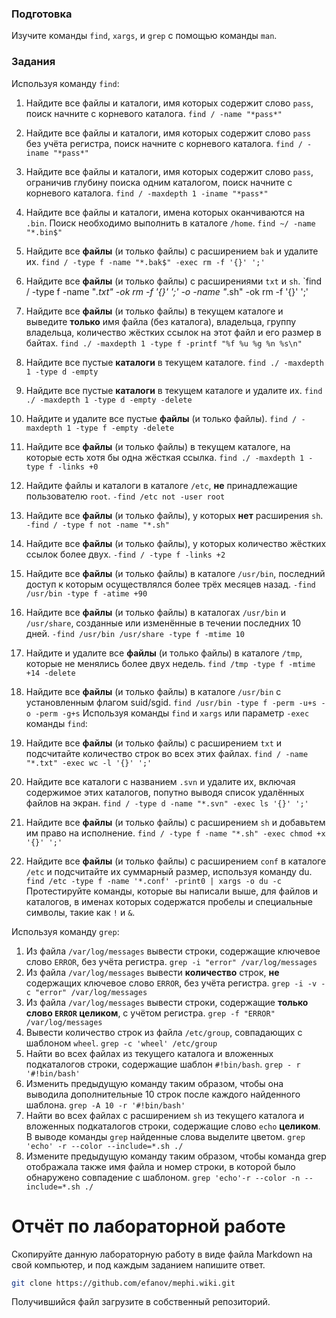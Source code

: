 ### Подготовка

Изучите команды `find`, `xargs`, и `grep` с помощью команды `man`.

### Задания

Используя команду `find`:

1. Найдите все файлы и каталоги, имя которых содержит слово `pass`, поиск начните с корневого каталога.
`find / -name "*pass*"`
1. Найдите все файлы и каталоги, имя которых содержит слово `pass` без учёта регистра, поиск начните с корневого каталога.
`find / -iname "*pass*"`
1. Найдите все файлы и каталоги, имя которых содержит слово `pass`, ограничив глубину поиска одним каталогом, поиск начните с корневого каталога.
`find / -maxdepth 1 -iname "*pass*"`
1. Найдите все файлы и каталоги, имена которых оканчиваются на `.bin`. Поиск необходимо выполнить в каталоге `/home`.
`find ~/ -name "*.bin$"`
1. Найдите все **файлы** (и только файлы) с расширением `bak` и удалите их.
`find / -type f -name "*.bak$" -exec rm -f '{}' ';'`
1. Найдите все **файлы** (и только файлы) с расширениями `txt` и `sh`.
`find / -type f -name "*.txt" -ok rm -f '{}' ';' -o -name "*.sh" -ok rm -f '{}' ';'
1. Найдите все **файлы** (и только файлы) в текущем каталоге и выведите **только** имя файла (без каталога), владельца, группу владельца, количество жёстких ссылок на этот файл и его размер в байтах.
`find ./ -maxdepth 1 -type f -printf "%f %u %g %n %s\n"`
1. Найдите все пустые **каталоги** в текущем каталоге.
`find ./ -maxdepth 1 -type d -empty`
1. Найдите все пустые **каталоги** в текущем каталоге и удалите их.
`find ./ -maxdepth 1 -type d -empty -delete`
1. Найдите и удалите все пустые **файлы** (и только файлы).
`find / -maxdepth 1 -type f -empty -delete`
1. Найдите все **файлы** (и только файлы) в текущем каталоге, на которые есть хотя бы одна жёсткая ссылка.
`find ./ -maxdepth 1 -type f -links +0`
1. Найдите файлы и каталоги в каталоге `/etc`, **не** принадлежащие пользователю `root`.
`-find /etc not -user root`
1. Найдите все **файлы** (и только файлы), у которых **нет** расширения `sh`.
`-find / -type f not -name "*.sh"`
1. Найдите все **файлы** (и только файлы), у которых количество жёстких ссылок более двух.
`-find / -type f -links +2`
1. Найдите все **файлы** (и только файлы) в каталоге `/usr/bin`, последний доступ к которым осуществлялся более трёх месяцев назад.
`-find /usr/bin -type f -atime +90` 
1. Найдите все **файлы** (и только файлы) в каталогах `/usr/bin` и `/usr/share`, созданные или изменённые в течении последних 10 дней.
`-find /usr/bin /usr/share -type f -mtime 10`
1. Найдите и удалите все **файлы** (и только файлы) в каталоге `/tmp`, которые не менялись более двух недель.
`find /tmp -type f -mtime +14 -delete`
1. Найдите все **файлы** (и только файлы) в каталоге `/usr/bin` с установленным флагом suid/sgid.
`find /usr/bin -type f -perm -u+s -o -perm -g+s`
Используя команды `find` и `xargs` или параметр `-exec` команды `find`:

1. Найдите все **файлы** (и только файлы) с расширением `txt` и подсчитайте количество строк во всех этих файлах.
`find / -name "*.txt" -exec wc -l '{}' ';'`
1. Найдите все каталоги с названием `.svn` и удалите их, включая содержимое этих каталогов, попутно выводя список удалённых файлов на экран.
`find / -type d -name "*.svn" -exec ls '{}' ';'`
1. Найдите все **файлы** (и только файлы) с расширением `sh` и добавьтем им право на исполнение.
`find / -type f -name "*.sh" -exec chmod +x '{}' ';'`
1. Найдите все **файлы** (и только файлы) с расширением `conf` в каталоге `/etc` и подсчитайте их суммарный размер, используя команду du.
`find /etc -type f -name '*.conf' -print0 | xargs -o du -c`
Протестируйте команды, которые вы написали выше, для файлов и каталогов, в именах которых содержатся пробелы и специальные символы, такие как `!` и `&`.

Используя команду `grep`:

1. Из файла `/var/log/messages` вывести строки, содержащие ключевое слово `ERROR`, без учёта регистра.
`grep -i "error" /var/log/messages`
1. Из файла `/var/log/messages` вывести **количество** строк, **не** содержащих ключевое слово `ERROR`, без учёта регистра.
`grep -i -v -c "error" /var/log/messages` 
1. Из файла `/var/log/messages` вывести строки, содержащие **только слово `ERROR` целиком**, с учётом регистра.
`grep -f "ERROR" /var/log/messages`
1. Вывести количество строк из файла `/etc/group`, совпадающих с шаблоном `wheel`.
`grep -c 'wheel' /etc/group`
1. Найти во всех файлах из текущего каталога и вложенных подкаталогов строки, содержащие шаблон `#!bin/bash`.
`grep - r '#!bin/bash'`
1. Изменить предыдущую команду таким образом, чтобы она выводила дополнительные 10 строк после каждого найденного шаблона.
`grep -A 10 -r '#!bin/bash'`
1. Найти во всех файлах с расширением `sh` из текущего каталога и вложенных подкаталогов строки, содержащие слово `echo` **целиком**. В выводе команды `grep` найденные слова выделите цветом.
`grep 'echo' -r --color --include=*.sh ./`
1. Измените предыдущую команду таким образом, чтобы команда grep отображала также имя файла и номер строки, в которой было обнаружено совпадение с шаблоном.
`grep 'echo'-r --color -n --include=*.sh ./`
# Отчёт по лабораторной работе

Скопируйте данную лабораторную работу в виде файла Markdown на свой компьютер, и под каждым заданием напишите ответ.

```sh
git clone https://github.com/efanov/mephi.wiki.git
```

Получившийся файл загрузите в собственный репозиторий.
